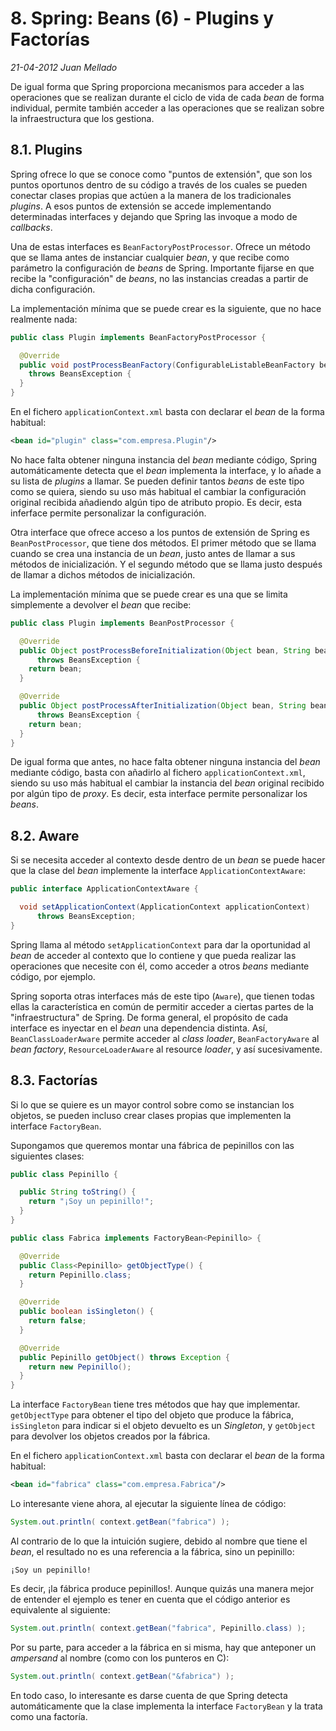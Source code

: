 # 8. Spring: Beans (6) - Plugins y Factorías

_21-04-2012_ _Juan Mellado_

De igual forma que Spring proporciona mecanismos para acceder a las operaciones que se realizan durante el ciclo de vida de cada _bean_ de forma individual, permite también acceder a las operaciones que se realizan sobre la infraestructura que los gestiona.

## 8.1. Plugins

Spring ofrece lo que se conoce como "puntos de extensión", que son los puntos oportunos dentro de su código a través de los cuales se pueden conectar clases propias que actúen a la manera de los tradicionales _plugins_. A esos puntos de extensión se accede implementando determinadas interfaces y dejando que Spring las invoque a modo de _callbacks_.

Una de estas interfaces es ```BeanFactoryPostProcessor```. Ofrece un método que se llama antes de instanciar cualquier _bean_, y que recibe como parámetro la configuración de _beans_ de Spring. Importante fijarse en que recibe la "configuración" de _beans_, no las instancias creadas a partir de dicha configuración.

La implementación mínima que se puede crear es la siguiente, que no hace realmente nada:

```java
public class Plugin implements BeanFactoryPostProcessor {

  @Override
  public void postProcessBeanFactory(ConfigurableListableBeanFactory beanFactory)
    throws BeansException {
  }
}
```

En el fichero ```applicationContext.xml``` basta con declarar el _bean_ de la forma habitual:

```xml
<bean id="plugin" class="com.empresa.Plugin"/>
```

No hace falta obtener ninguna instancia del _bean_ mediante código, Spring automáticamente detecta que el _bean_ implementa la interface, y lo añade a su lista de _plugins_ a llamar. Se pueden definir tantos _beans_ de este tipo como se quiera, siendo su uso más habitual el cambiar la configuración original recibida añadiendo algún tipo de atributo propio. Es decir, esta inferface permite personalizar la configuración.

Otra interface que ofrece acceso a los puntos de extensión de Spring es ```BeanPostProcessor```, que tiene dos métodos. El primer método que se llama cuando se crea una instancia de un _bean_, justo antes de llamar a sus métodos de inicialización. Y el segundo método que se llama justo después de llamar a dichos métodos de inicialización.

La implementación mínima que se puede crear es una que se limita simplemente a devolver el _bean_ que recibe:

```java
public class Plugin implements BeanPostProcessor {

  @Override
  public Object postProcessBeforeInitialization(Object bean, String beanName)
      throws BeansException {
    return bean;
  }

  @Override
  public Object postProcessAfterInitialization(Object bean, String beanName)
      throws BeansException {
    return bean;
  }
}
```

De igual forma que antes, no hace falta obtener ninguna instancia del _bean_ mediante código, basta con añadirlo al fichero ```applicationContext.xml```, siendo su uso más habitual el cambiar la instancia del _bean_ original recibido por algún tipo de _proxy_. Es decir, esta interface permite personalizar los _beans_.

## 8.2. Aware

Si se necesita acceder al contexto desde dentro de un _bean_ se puede hacer que la clase del _bean_ implemente la interface ```ApplicationContextAware```:

```java
public interface ApplicationContextAware {

  void setApplicationContext(ApplicationContext applicationContext)
      throws BeansException;
}
```

Spring llama al método ```setApplicationContext``` para dar la oportunidad al _bean_ de acceder al contexto que lo contiene y que pueda realizar las operaciones que necesite con él, como acceder a otros _beans_ mediante código, por ejemplo.

Spring soporta otras interfaces más de este tipo (```Aware```), que tienen todas ellas la característica en común de permitir acceder a ciertas partes de la "infraestructura" de Spring. De forma general, el propósito de cada interface es inyectar en el _bean_ una dependencia distinta. Así, ```BeanClassLoaderAware``` permite acceder al _class loader_, ```BeanFactoryAware``` al _bean factory_, ```ResourceLoaderAware``` al resource _loader_, y así sucesivamente.

## 8.3. Factorías

Si lo que se quiere es un mayor control sobre como se instancian los objetos, se pueden incluso crear clases propias que implementen la interface ```FactoryBean```.

Supongamos que queremos montar una fábrica de pepinillos con las siguientes clases:

```java
public class Pepinillo {

  public String toString() {
    return "¡Soy un pepinillo!";
  }
}

public class Fabrica implements FactoryBean<Pepinillo> {

  @Override
  public Class<Pepinillo> getObjectType() {
    return Pepinillo.class;
  }

  @Override
  public boolean isSingleton() {
    return false;
  }

  @Override
  public Pepinillo getObject() throws Exception {
    return new Pepinillo();
  }
}
```

La interface ```FactoryBean``` tiene tres métodos que hay que implementar. ```getObjectType``` para obtener el tipo del objeto que produce la fábrica, ```isSingleton``` para indicar si el objeto devuelto es un _Singleton_, y ```getObject``` para devolver los objetos creados por la fábrica.

En el fichero ```applicationContext.xml``` basta con declarar el _bean_ de la forma habitual:

```xml
<bean id="fabrica" class="com.empresa.Fabrica"/>
```

Lo interesante viene ahora, al ejecutar la siguiente línea de código:

```java
System.out.println( context.getBean("fabrica") );
```

Al contrario de lo que la intuición sugiere, debido al nombre que tiene el _bean_, el resultado no es una referencia a la fábrica, sino un pepinillo:

```text
¡Soy un pepinillo!
```

Es decir, ¡la fábrica produce pepinillos!. Aunque quizás una manera mejor de entender el ejemplo es tener en cuenta que el código anterior es equivalente al siguiente:

```java
System.out.println( context.getBean("fabrica", Pepinillo.class) );
```

Por su parte, para acceder a la fábrica en si misma, hay que anteponer un _ampersand_ al nombre (como con los punteros en C):

```java
System.out.println( context.getBean("&fabrica") );
```

En todo caso, lo interesante es darse cuenta de que Spring detecta automáticamente que la clase implementa la interface ```FactoryBean``` y la trata como una factoría.
